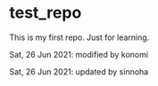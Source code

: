 # test_repo
This is my first repo. Just for learning.

Sat, 26 Jun 2021:
modified by konomi

Sat, 26 Jun 2021:
updated by sinnoha

